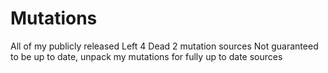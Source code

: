 # Mutations
All of my publicly released Left 4 Dead 2 mutation sources
Not guaranteed to be up to date, unpack my mutations for fully up to date sources

